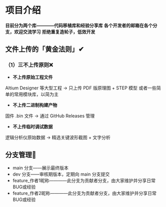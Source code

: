 # 项目介绍

**目前分为两个库————代码移植库和经验分享库**
 **各个开发者的邮箱在各个分支，欢迎交流学习**
 **拒绝重复造轮子，低效开发**

## 文件上传的「黄金法则」✔

### （1）三不上传原则❌

- **不上传原始工程文件**

Altium Designer 等大型工程 → 只上传 PDF 版原理图 + STEP 模型
或者一些简单的常用模块库，以简为主

- **不上传二进制构建产物**

固件 .bin 文件 → 通过 GitHub Releases 管理

- **不上传临时调试数据**

逻辑分析仪原始数据 → 精选关键波形截图 + 文字分析

## 分支管理🔀

- main 分支——展示最终版本
- dev 分支——审核期版本，定期向 main 分支提交
- feature_作者1昵称————此分支为贡献者分支，由大家维护并分享日常BUG或经验
- feature_作者2昵称————此分支为贡献者分支，由大家维护并分享日常BUG或经验
